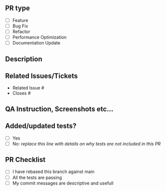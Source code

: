 ## PR type

- [ ] Feature
- [ ] Bug Fix
- [ ] Refactor
- [ ] Performance Optimization
- [ ] Documentation Update

## Description
<!--
A description of what this PR is, not how it does what it is supposed to do.
-->

## Related Issues/Tickets
<!--
If this PR is related to a ticket/issue, include it here.
For github issues the format is as follows: "closes #1234" which would automatically close the github issue
-->
- Related Issue #
- Closes #
## QA Instruction, Screenshots etc...
<!--
Information on how to run/test the changes in the PR.
Include expected/actual results here as well.
-->

## Added/updated tests?

- [ ] Yes
- [ ] No: _replace this line with details on why tests are not included in this PR_

## PR Checklist

- [ ] I have rebased this branch against main
- [ ] All the tests are passing
- [ ] My commit messages are descriptive and usefull
